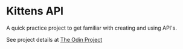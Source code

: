 # Kittens API

A quick practice project to get familiar with creating and using API's.

See project details at <a href="https://www.theodinproject.com/lessons/ruby-on-rails-kittens-api">The Odin Project</a>